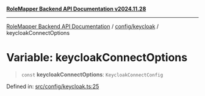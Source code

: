 [**RoleMapper Backend API Documentation v2024.11.28**](../../../README.md)

***

[RoleMapper Backend API Documentation](../../../modules.md) / [config/keycloak](../README.md) / keycloakConnectOptions

# Variable: keycloakConnectOptions

> `const` **keycloakConnectOptions**: `KeycloakConnectConfig`

Defined in: [src/config/keycloak.ts:25](https://github.com/FlowCraft-AG/RoleMapper/blob/2b9cb86a69a058eebb4388dc6380ab3f35004bd1/backend/src/config/keycloak.ts#L25)
